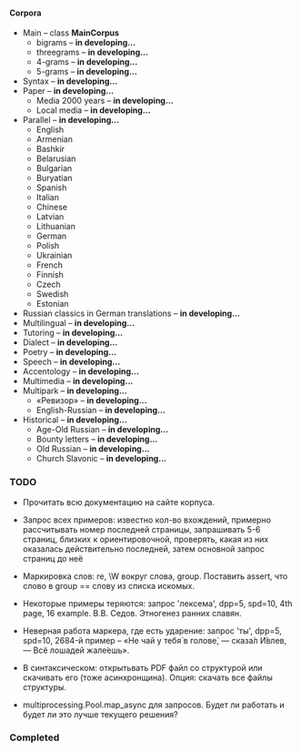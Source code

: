 #### Corpora
* Main – class **MainCorpus**
  * bigrams – **in developing...**
  * threegrams – **in developing...**
  * 4-grams – **in developing...**
  * 5-grams – **in developing...**
* Syntax – **in developing...**
* Paper – **in developing...**
  * Media 2000 years – **in developing...**
  * Local media – **in developing...**
* Parallel – **in developing...**
  * English 
  * Armenian
  * Bashkir 
  * Belarusian 
  * Bulgarian
  * Buryatian
  * Spanish
  * Italian
  * Chinese
  * Latvian
  * Lithuanian
  * German
  * Polish
  * Ukrainian
  * French
  * Finnish
  * Czech
  * Swedish
  * Estonian 
* Russian classics in German translations – **in developing...**
* Multilingual – **in developing...**
* Tutoring – **in developing...**
* Dialect – **in developing...** 
* Poetry – **in developing...**
* Speech – **in developing...**
* Accentology – **in developing...**
* Multimedia – **in developing...**
* Multipark – **in developing...**
  * «Ревизор» – **in developing...**
  * English-Russian – **in developing...**
* Historical – **in developing...**
  * Age-Old Russian – **in developing...**
  * Bounty letters – **in developing...**
  * Old Russian – **in developing...**
  * Church Slavonic – **in developing...**



### TODO
* Прочитать всю документацию на сайте корпуса.

* Запрос всех примеров: известно кол-во вхождений, примерно рассчитывать номер последней 
страницы, запрашивать 5-6 страниц, близких к ориентировочной, проверять, какая из них оказалась 
действительно последней, затем основной запрос страниц до неё
* Mаркировка слов: re, \W вокруг слова, group. Поставить assert, что слово в group == слову из списка искомых. 
* Некоторые примеры теряются: запрос 'лексема', dpp=5, spd=10, 4th page, 16 example. 
В.В. Седов. Этногенез ранних славян.
* Неверная работа маркера, где есть ударение: запрос 'ты', dpp=5, spd=10, 2684-й пример – 
«Не чай у тебя́ в голове́, ― сказа́л И́влев, ― Всё лошадей жале́ешь».
* В синтаксическом: открытьвать PDF файл со структурой или скачивать его (тоже асинхронщина). Опция: скачать все файлы структуры.
* multiprocessing.Pool.map_async для запросов. Будет ли работать и будет ли это лучше текущего решения?



### Completed